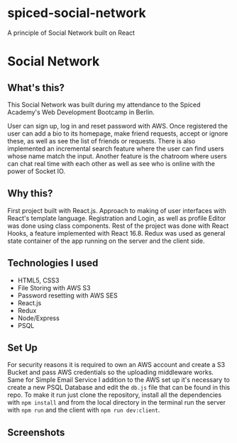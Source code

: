 # spiced-social-network
A principle of Social Network built on React

# Social Network

## What's this?

This Social Network was built during my attendance to the Spiced Academy's Web Development Bootcamp in Berlin. 

User can sign up, log in and reset password with AWS.
Once registered the user can add a bio to its homepage, make friend requests, accept or ignore these, as well as see the list of friends or requests. There is also implemented an incremental search feature where the user can find users whose name match the input.
Another feature is the chatroom where users can chat real time with each other as well as see who is online with the power of Socket IO.

## Why this?

First project built with React.js. Approach to making of user interfaces with React's template language. Registration and Login, as well as profile Editor was done using class components. Rest of the project was done with React Hooks, a feature implemented with React 16.8. 
Redux was used as general state container of the app running on the server and the client side. 

## Technologies I used

- HTML5, CSS3
- File Storing with AWS S3
- Password resetting with AWS SES
- React.js
- Redux
- Node/Express
- PSQL

## Set Up

For security reasons it is required to own an AWS account and create a S3 Bucket and pass AWS credentials so the uploading middleware works. Same for Simple Email Service
I addition to the AWS set up it's necessary to create a new PSQL Database and edit the ```db.js``` file that can be found in this repo.
To make it run just clone the repository, install all the dependencies with ```npm install``` and from the local directory in the terminal run the server with ```npm run``` and the client with ```npm run dev:client```.

## Screenshots

